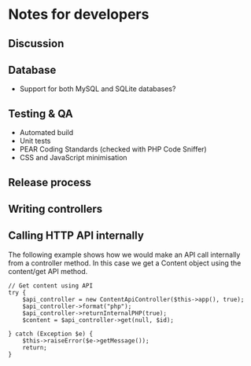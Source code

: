 Notes for developers
===

## Discussion

## Database

* Support for both MySQL and SQLite databases?

## Testing & QA

* Automated build
* Unit tests
* PEAR Coding Standards (checked with PHP Code Sniffer)
* CSS and JavaScript minimisation

## Release process

## Writing controllers

## Calling HTTP API internally

The following example shows how we would make an API call internally from a
controller method. In this case we get a Content object using the content/get
API method.

    // Get content using API
    try {
        $api_controller = new ContentApiController($this->app(), true);
        $api_controller->format("php");
        $api_controller->returnInternalPHP(true);
        $content = $api_controller->get(null, $id);

    } catch (Exception $e) {
        $this->raiseError($e->getMessage());
        return;
    }
